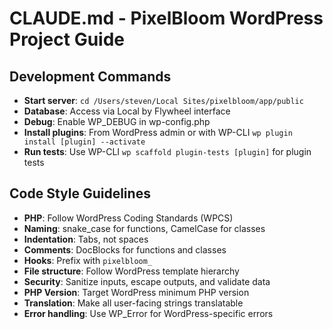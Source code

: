 # CLAUDE.md - PixelBloom WordPress Project Guide

## Development Commands
- **Start server**: `cd /Users/steven/Local Sites/pixelbloom/app/public`
- **Database**: Access via Local by Flywheel interface
- **Debug**: Enable WP_DEBUG in wp-config.php
- **Install plugins**: From WordPress admin or with WP-CLI `wp plugin install [plugin] --activate`
- **Run tests**: Use WP-CLI `wp scaffold plugin-tests [plugin]` for plugin tests

## Code Style Guidelines
- **PHP**: Follow WordPress Coding Standards (WPCS)
- **Naming**: snake_case for functions, CamelCase for classes
- **Indentation**: Tabs, not spaces
- **Comments**: DocBlocks for functions and classes
- **Hooks**: Prefix with `pixelbloom_`
- **File structure**: Follow WordPress template hierarchy
- **Security**: Sanitize inputs, escape outputs, and validate data
- **PHP Version**: Target WordPress minimum PHP version
- **Translation**: Make all user-facing strings translatable
- **Error handling**: Use WP_Error for WordPress-specific errors